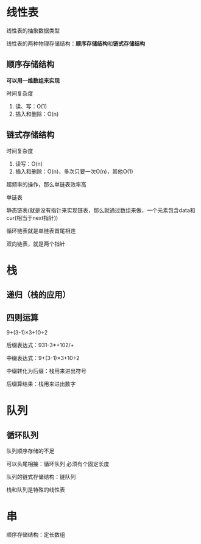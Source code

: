 # 线性表

线性表的抽象数据类型

线性表的两种物理存储结构：**顺序存储结构**和**链式存储结构**

## 顺序存储结构

**可以用一维数组来实现**

时间复杂度

1. 读、写：O(1)
2. 插入和删除：O(n)

## 链式存储结构

时间复杂度

1. 读写：O(n)
2. 插入和删除：O(n)，多次只要一次O(n)，其他O(1)

超频率的操作，那么单链表效率高

单链表

静态链表(就是没有指针来实现链表，那么就通过数组来做，一个元素包含data和cur(相当于next指针))

循环链表就是单链表首尾相连

双向链表，就是两个指针

# 栈

## 递归（栈的应用）

## 四则运算

9+(3-1)×3+10÷2

后缀表达式：931-3*+102/+

中缀表达式：9+(3-1)×3+10÷2

中缀转化为后缀：栈用来进出符号

后缀算结果：栈用来进出数字

# 队列

## 循环队列

队列顺序存储的不足

可以头尾相接：循环队列 必须有个固定长度

队列的链式存储结构：链队列 

栈和队列是特殊的线性表

# 串

顺序存储结构：定长数组




















